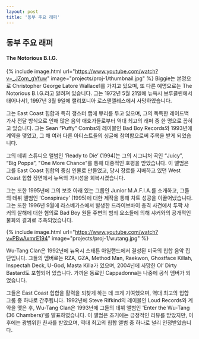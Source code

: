 ```yaml
---
layout: post
title: '동부 주요 래퍼'
---
```

## 동부 주요 래퍼

#### The Notorious B.I.G.

{% include image.html url="https://www.youtube.com/watch?v=_JZom_gVfuw" image="projects/proj-1/thumbnail.jpg" %}
Biggie는 본명으로 Christopher George Latore Wallace1를 가지고 있으며, 또 다른 예명으로는 The Notorious B.I.G.라고 알려져 있습니다. 그는 1972년 5월 21일에 뉴욕시 브루클린에서 태어나서1, 1997년 3월 9일에 캘리포니아 로스앤젤레스에서 사망하였습니다.

그는 East Coast 힙합과 특히 갱스터 랩에 뿌리를 두고 있으며, 그의 독특한 레이드백 가사 전달 방식으로 인해 많은 음악 애호가들로부터 역대 최고의 래퍼 중 한 명으로 꼽히고 있습니다. 그는 Sean “Puffy” Combs의 레이블인 Bad Boy Records와 1993년에 계약을 맺었고, 그 해 여러 다른 아티스트들의 싱글에 참여함으로써 주목을 받게 되었습니다.

그의 데뷔 스튜디오 앨범인 ‘Ready to Die’ (1994)는 그의 시그니처 곡인 “Juicy”, “Big Poppa”, "One More Chance"를 통해 대중적인 호평을 받았습니다. 이 앨범은 그를 East Coast 힙합의 중심 인물로 만들었고, 당시 장르를 지배하고 있던 West Coast 힙합 장면에서 뉴욕의 가시성을 회복시켰습니다.

그는 또한 1995년에 그의 보호 아래 있는 그룹인 Junior M.A.F.I.A.를 소개하고, 그들의 데뷔 앨범인 ‘Conspiracy’ (1995)에 대한 제작을 통해 차트 성공을 이끌어냈습니다. 그는 또한 1996년 9월에 라스베가스에서 발생한 드라이브바이 총격 사건에서 투팍 샤커의 살해에 대한 혐의로 Bad Boy 원들 주변의 범죄 요소들에 의해 샤커와의 공개적인 불화의 결과로 추측되었습니다.

{% include image.html url="https://www.youtube.com/watch?v=PBwAxmrE194" image="projects/proj-1/wutang.jpg" %}

Wu-Tang Clan은 1992년에 뉴욕시 스태튼 아일랜드에서 결성된 미국의 힙합 음악 집단입니다. 그들의 멤버로는 RZA, GZA, Method Man, Raekwon, Ghostface Killah, Inspectah Deck, U-God, Masta Killa가 있으며, 2004년에 사망한 Ol’ Dirty Bastard도 포함되어 있습니다. 가까운 동료인 Cappadonna는 나중에 공식 멤버가 되었습니다.

그들은 East Coast 힙합을 활력을 되찾게 하는 데 크게 기여했으며, 역대 최고의 힙합 그룹 중 하나로 간주됩니다. 1992년에 Steve Rifkind의 레이블인 Loud Records와 계약을 맺은 후, Wu-Tang Clan은 1993년에 그들의 데뷔 앨범인 'Enter the Wu-Tang (36 Chambers)'를 발표하였습니다. 이 앨범은 초기에는 긍정적인 리뷰를 받았지만, 이후에는 광범위한 찬사를 받았으며, 역대 최고의 힙합 앨범 중 하나로 널리 인정받았습니다.